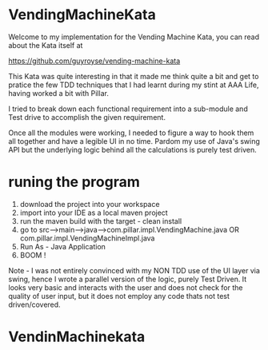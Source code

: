 # VendingMachineKata
Welcome to my implementation for the Vending Machine Kata, you can read about the Kata itself at

https://github.com/guyroyse/vending-machine-kata

This Kata was quite interesting in that it made me think quite a bit and get to pratice the few TDD techniques that I had learnt during my stint at AAA Life, having worked a bit with Pillar.

I tried to break down each functional requirement into a sub-module and Test drive to accomplish the given requirement.

Once all the modules were working, I needed to figure a way to hook them all together and have a legible UI in no time. Pardom my use of Java's swing API but the underlying logic behind all the calculations is purely test driven.

# runing the program
1. download the project into your workspace
2. import into your IDE as a local maven project
3. run the maven build with the target - clean install
4. go to src-->main-->java-->com.pillar.impl.VendingMachine.java OR com.pillar.impl.VendingMachineImpl.java
5. Run As - Java Application
6. BOOM !

Note - I was not entirely convinced with my NON TDD use of the UI layer via swing, hence I wrote a parallel version of the logic, purely Test Driven. It looks very basic and interacts with the user and does not check for the quality of user input, but it does not employ any code thats not test driven/covered.
# VendinMachinekata
